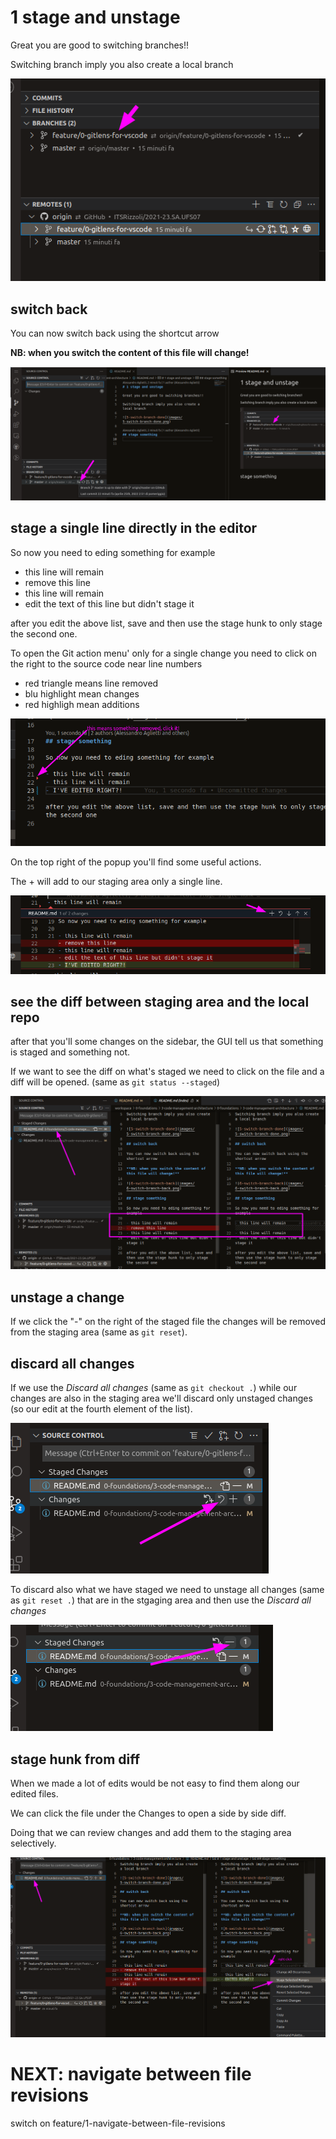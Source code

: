 # 1 stage and unstage

Great you are good to switching branches!!

Switching branch imply you also create a local branch

![5-switch-branch-done](images/5-switch-branch-done.png)

## switch back

You can now switch back using the shortcut arrow

**NB: when you switch the content of this file will change!**

![6-switch-branch-back](images/6-switch-branch-back.png)

## stage a single line directly in the editor

So now you need to eding something for example

- this line will remain
- remove this line
- this line will remain
- edit the text of this line but didn't stage it

after you edit the above list, save and then use the stage hunk to only stage the second one.


To open the Git action menu' only for a single change you need to click on the right to the source code near line numbers
- red triangle means line removed
- blu highlight mean changes
- red highligh mean additions

![7-stage-single-hunk](images/7-stage-single-hunk.png)

On the top right of the popup you'll find some useful actions.

The + will add to our staging area only a single line.

![8-stage-single-hunk-action-menu](images/8-stage-single-hunk-action-menu.png)

## see the diff between staging area and the local repo

after that you'll some changes on the sidebar, the GUI tell us that something is staged and something not.

If we want to see the diff on what's staged we need to click on the file and a diff will be opened. (same as `git status --staged`)

![9-staging-area-diffs](images/9-staging-area-diffs.png)

## unstage a change

If we click the "-" on the right of the staged file the changes will be removed from the staging area (same as `git reset`).

## discard all changes

If we use the _Discard all changes_ (same as `git checkout .`) while our changes are also in the staging area we'll discard only unstaged changes (so our edit at the fourth element of the list).

![11-checkout-all-changes](images/11-checkout-all-changes.png)

To discard also what we have staged we need to unstage all changes (same as `git reset .`) that are in the stgaging area and then use the _Discard all changes_

![10-unstage-from-staging-area](images/10-unstage-from-staging-area.png)

## stage hunk from diff

When we made a lot of edits would be not easy to find them along our edited files.

We can click the file under the Changes to open a side by side diff.

Doing that we can review changes and add them to the staging area selectively.

![12-stage-hunk-from-diff](images/12-stage-hunk-from-diff.png)
# NEXT: navigate between file revisions

switch on feature/1-navigate-between-file-revisions
